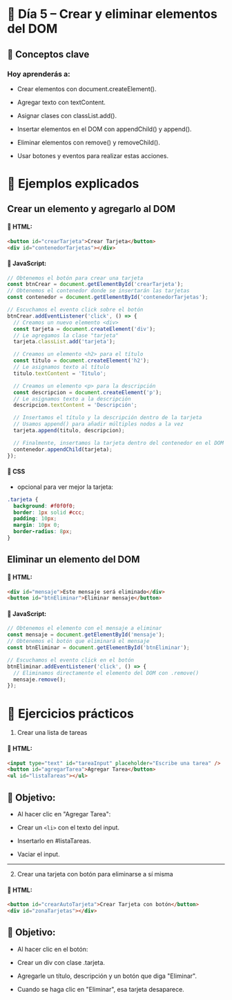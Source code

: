# 📅 Día 5 – Crear y eliminar elementos del DOM
## 🧠 Conceptos clave
### Hoy aprenderás a:

- Crear elementos con document.createElement().

- Agregar texto con textContent.

- Asignar clases con classList.add().

- Insertar elementos en el DOM con appendChild() y append().

- Eliminar elementos con remove() y removeChild().

- Usar botones y eventos para realizar estas acciones.

# 🧪 Ejemplos explicados

## Crear un elemento y agregarlo al DOM

#### 📄 HTML:
```html
<button id="crearTarjeta">Crear Tarjeta</button>
<div id="contenedorTarjetas"></div>
```

#### 📜 JavaScript:
```js
// Obtenemos el botón para crear una tarjeta
const btnCrear = document.getElementById('crearTarjeta');
// Obtenemos el contenedor donde se insertarán las tarjetas
const contenedor = document.getElementById('contenedorTarjetas');

// Escuchamos el evento click sobre el botón
btnCrear.addEventListener('click', () => {
  // Creamos un nuevo elemento <div>
  const tarjeta = document.createElement('div');
  // Le agregamos la clase "tarjeta"
  tarjeta.classList.add('tarjeta');

  // Creamos un elemento <h2> para el título
  const titulo = document.createElement('h2');
  // Le asignamos texto al título
  titulo.textContent = 'Título';

  // Creamos un elemento <p> para la descripción
  const descripcion = document.createElement('p');
  // Le asignamos texto a la descripción
  descripcion.textContent = 'Descripción';

  // Insertamos el título y la descripción dentro de la tarjeta
  // Usamos append() para añadir múltiples nodos a la vez
  tarjeta.append(titulo, descripcion);

  // Finalmente, insertamos la tarjeta dentro del contenedor en el DOM
  contenedor.appendChild(tarjeta);
});

```

#### 🎨 CSS 
- opcional para ver mejor la tarjeta:
```css
.tarjeta {
  background: #f0f0f0;
  border: 1px solid #ccc;
  padding: 10px;
  margin: 10px 0;
  border-radius: 8px;
}
```

## Eliminar un elemento del DOM

#### 📄 HTML:
```html
<div id="mensaje">Este mensaje será eliminado</div>
<button id="btnEliminar">Eliminar mensaje</button>
```

#### 📜 JavaScript:
```js
// Obtenemos el elemento con el mensaje a eliminar
const mensaje = document.getElementById('mensaje');
// Obtenemos el botón que eliminará el mensaje
const btnEliminar = document.getElementById('btnEliminar');

// Escuchamos el evento click en el botón
btnEliminar.addEventListener('click', () => {
  // Eliminamos directamente el elemento del DOM con .remove()
  mensaje.remove();
});

```

# 🧩 Ejercicios prácticos
1. Crear una lista de tareas

#### 📄 HTML:
```html
<input type="text" id="tareaInput" placeholder="Escribe una tarea" />
<button id="agregarTarea">Agregar Tarea</button>
<ul id="listaTareas"></ul>
```

## 📜 Objetivo:

- Al hacer clic en "Agregar Tarea":

- Crear un `<li>` con el texto del input.

- Insertarlo en #listaTareas.

- Vaciar el input.

---

2. Crear una tarjeta con botón para eliminarse a sí misma

#### 📄 HTML:
```html
<button id="crearAutoTarjeta">Crear Tarjeta con botón</button>
<div id="zonaTarjetas"></div>
```

## 📜 Objetivo:

- Al hacer clic en el botón:

- Crear un div con clase .tarjeta.

- Agregarle un título, descripción y un botón que diga "Eliminar".

- Cuando se haga clic en "Eliminar", esa tarjeta desaparece.

